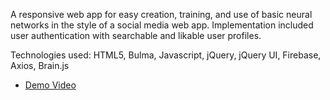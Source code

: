 A responsive web app for easy creation, training, and use of basic neural networks in the style of a social media web app. Implementation included user authentication with searchable and likable user profiles.

Technologies used: HTML5, Bulma, Javascript, jQuery, jQuery UI, Firebase, Axios, Brain.js

- [Demo Video](https://youtu.be/P_WDHAO3WQw)
